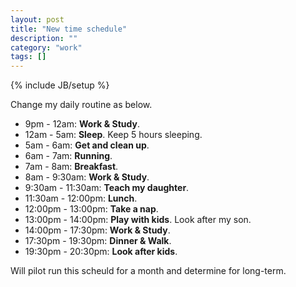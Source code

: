 ```yaml
---
layout: post
title: "New time schedule"
description: ""
category: "work"
tags: []
---
```

{% include JB/setup %}

Change my daily routine as below. 

* 9pm - 12am: **Work & Study**.  
* 12am - 5am: **Sleep**. Keep 5 hours sleeping. 
* 5am - 6am: **Get and clean up**.
* 6am - 7am: **Running**. 
* 7am - 8am: **Breakfast**.
* 8am - 9:30am: **Work & Study**.
* 9:30am - 11:30am: **Teach my daughter**.
* 11:30am - 12:00pm: **Lunch**. 
* 12:00pm - 13:00pm: **Take a nap**.
* 13:00pm - 14:00pm: **Play with kids**. Look after my son. 
* 14:00pm - 17:30pm: **Work & Study**.
* 17:30pm - 19:30pm: **Dinner & Walk**.
* 19:30pm - 20:30pm: **Look after kids**.

Will pilot run this scheuld for a month and determine for long-term. 
